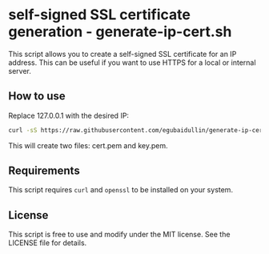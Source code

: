 # self-signed SSL certificate generation - generate-ip-cert.sh

This script allows you to create a self-signed SSL certificate for an IP address. This can be useful if you want to use HTTPS for a local or internal server.

## How to use

Replace 127.0.0.1 with the desired IP:

```bash
curl -sS https://raw.githubusercontent.com/egubaidullin/generate-ip-cert/master/generate-ip-cert.sh | bash -s 127.0.0.1
```

This will create two files: cert.pem and key.pem.

## Requirements

This script requires `curl` and `openssl` to be installed on your system.

## License

This script is free to use and modify under the MIT license. See the LICENSE file for details.
